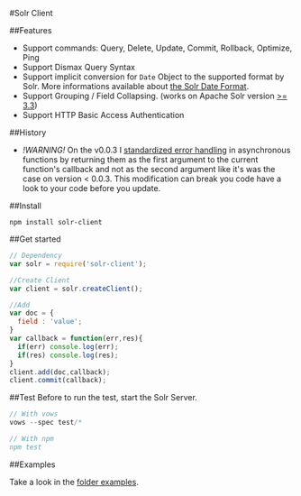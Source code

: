 #Solr Client

##Features
 - Support commands: Query, Delete, Update, Commit, Rollback, Optimize, Ping
 - Support Dismax Query Syntax
 - Support implicit conversion for `Date` Object to the supported format by Solr.
 More informations available about [the Solr Date Format](http://lucidworks.lucidimagination.com/display/LWEUG/Solr+Date+Format).
 - Support Grouping / Field Collapsing. (works on Apache Solr version [>= 3.3](http://svn.apache.org/repos/asf/lucene/dev/tags/lucene_solr_3_3/solr/CHANGES.txt))
 - Support HTTP Basic Access Authentication
  
##History
 - _!WARNING!_ On the v0.0.3 I [standardized error handling](http://docs.nodejitsu.com/articles/errors/what-are-the-error-conventions) in asynchronous functions by returning them as the first argument to the current function's callback and not as the second argument like it's was the case on version < 0.0.3. This modification can break you code have a look to your code before you update.
 
##Install

```
npm install solr-client
```    
##Get started

```js
// Dependency
var solr = require('solr-client');

//Create Client
var client = solr.createClient();

//Add
var doc = {
  field : 'value';
}
var callback = function(err,res){
  if(err) console.log(err);
  if(res) console.log(res);
}
client.add(doc,callback);
client.commit(callback);
```

##Test
Before to run the test, start the Solr Server.

```js
// With vows
vows --spec test/*

// With npm
npm test
```

##Examples

Take a look in the [folder examples](https://github.com/lbdremy/solr-node-client/tree/master/examples).
